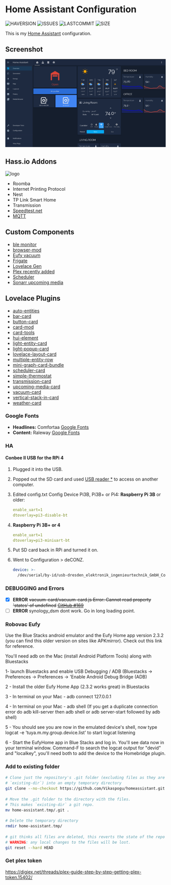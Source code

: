 # Home Assistant Configuration

![HAVERSION](https://img.shields.io/badge/homeassistant-2021.9.x-blue)
![ISSUES](https://img.shields.io/github/issues-raw/vikaspogu/homeassistant?style=flat-square)
![LASTCOMMIT](https://img.shields.io/github/last-commit/vikaspogu/homeassistant?style=flat-square)
![SIZE](https://img.shields.io/github/repo-size/vikaspogu/homeassistant?style=flat-square)

This is my [Home Assistant](https://www.home-assistant.io/) configuration.

## Screenshot

![screenshot](./docs/hass_dash.png)

## Hass.io Addons

![logo](https://raw.githubusercontent.com/vikaspogu/homeassistant/master/docs/ha-logo-small.png)

- Roomba
- Internet Printing Protocol
- Nest
- TP Link Smart Home
- Transmission
- [Speedtest.net](https://www.speedtest.net/)
- [MQTT](https://www.home-assistant.io/integrations/mqtt/)

## Custom Components

- [ble monitor](https://github.com/custom-components/ble_monitor/)
- [browser-mod](https://github.com/thomasloven/hass-browser_mod)
- [Eufy vacuum](https://github.com/pbulteel/eufy_vacuum)
- [Frigate](https://github.com/blakeblackshear/frigate-hass-integration)
- [Lovelace Gen](https://github.com/thomasloven/hass-lovelace_gen)
- [Plex recently added](https://github.com/custom-components/sensor.plex_recently_added)
- [Scheduler](https://github.com/nielsfaber/scheduler-component.git)
- [Sonarr upcoming media](https://github.com/custom-components/sensor.sonarr_upcoming_media)

## Lovelace Plugins

- [auto-entities](https://github.com/thomasloven/lovelace-auto-entities)
- [bar-card](https://github.com/custom-cards/bar-card)
- [button-card](https://github.com/custom-cards/button-card)
- [card-mod](https://github.com/thomasloven/lovelace-card-mod)
- [card-tools](https://github.com/thomasloven/lovelace-card-tools)
- [hui-element](https://github.com/thomasloven/lovelace-hui-element)
- [light-entity-card](https://github.com/ljmerza/light-entity-card)
- [light-popup-card](https://github.com/DBuit/light-popup-card)
- [lovelace-layout-card](https://github.com/thomasloven/lovelace-layout-card)
- [multiple-entity-row](https://github.com/benct/lovelace-multiple-entity-row)
- [mini-graph-card-bundle](https://github.com/kalkih/mini-graph-card)
- [scheduler-card](https://github.com/nielsfaber/scheduler-card)
- [simple-thermostat](https://github.com/nervetattoo/simple-thermostat)
- [transmission-card](https://github.com/amaximus/transmission-card)
- [upcoming-media-card](https://github.com/custom-cards/upcoming-media-card/)
- [vacuum-card](https://github.com/denysdovhan/vacuum-card)
- [vertical-stack-in-card](https://github.com/ofekashery/vertical-stack-in-card)
- [weather-card](https://github.com/bramkragten/weather-card)

### Google Fonts

- **Headlines:** Comfortaa [Google Fonts](https://fonts.google.com/specimen/Comfortaa)
- **Content:** Raleway [Google Fonts](https://fonts.google.com/specimen/Raleway)

### HA

#### Conbee II USB for the RPi 4

1. Plugged it into the USB.
2. Popped out the SD card and used [USB reader *](https://amzn.to/3pOwVI1) to access on another computer.
3. Edited config.txt
   Config Device Pi3B, Pi3B+ or Pi4:
   **Raspberry Pi 3B** or older:

    ```yaml
    enable_uart=1
    dtoverlay=pi3-disable-bt
    ```

4. **Raspberry Pi 3B+ or 4**

    ```yaml
    enable_uart=1
    dtoverlay=pi3-miniuart-bt
    ```

5. Put SD card back in RPi and turned it on.
6. Went to Configuration > deCONZ.

    ```yaml
    device: >-
      /dev/serial/by-id/usb-dresden_elektronik_ingenieurtechnik_GmbH_ConBee_II_DE2408889-if00
    ```

### DEBUGGING and Errors

- [x] **ERROR** ~~vacuum-card/vacuum-card.js Error: Cannot read property 'states' of undefined~~ [~~GitHub #169~~](https://github.com/denysdovhan/vacuum-card/issues/169)
- [ ] **ERROR** synology_dsm dont work. Go in long loading point.

### Robovac Eufy

Use the Blue Stacks android emulator and the Eufy Home app version 2.3.2 (you can find this older version on sites like APKmirror). Check out this link for reference.

You'll need adb on the Mac (install Android Platform Tools) along with Bluestacks

1- launch Bluestacks and enable USB Debugging / ADB (Bluestacks -> Preferences -> Preferences -> 'Enable Android Debug Bridge (ADB)

2 - Install the older Eufy Home App (2.3.2 works great) in Bluestacks

3 - In terminal on your Mac - adb connect 127.0.0.1

4 - In terminal on your Mac - adb shell (If you get a duplicate connection error do adb kill-server then adb shell or adb server-start followed by adb shell)

5 - You should see you are now in the emulated device's shell, now type logcat -e 'tuya.m.my.group.device.list' to start logcat listening

6 - Start the EufyHome app in Blue Stacks and log in. You'll see data now in your terminal window. Command-F to search the logcat output for "devid" and "localkey", you'll need both to add the device to the Homebridge plugin.

### Add to existing folder

```bash
# Clone just the repository's .git folder (excluding files as they are already in
# `existing-dir`) into an empty temporary directory
git clone --no-checkout https://github.com/Vikaspogu/homeassistant.git home-assistant.tmp # might want --no-hardlinks for cloning local repo

# Move the .git folder to the directory with the files.
# This makes `existing-dir` a git repo.
mv home-assistant.tmp/.git .

# Delete the temporary directory
rmdir home-assistant.tmp/

# git thinks all files are deleted, this reverts the state of the repo to HEAD.
# WARNING: any local changes to the files will be lost.
git reset --hard HEAD
```

### Get plex token

https://digiex.net/threads/plex-guide-step-by-step-getting-plex-token.15402/